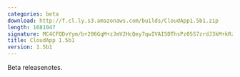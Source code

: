 ```yaml
---
categories: beta
download: http://f.cl.ly.s3.amazonaws.com/builds/CloudApp1.5b1.zip
length: 1681047
signature: MC4CFQDvYym/b+206GqM+zJmV2HcQey7qwIVAISDThsPz05S7zrdJ3kM+kRzdCIx
title: CloudApp 1.5b1
version: 1.5b1
---
```


Beta releasenotes.
